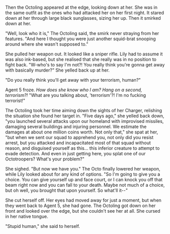 Then the Octoling appeared at the edge, looking down at her. She was in the same outfit as the ones who had attacked her on her first night. It stared down at her through large black sunglasses, sizing her up. Then it smirked down at her.

"Well, look who it is," The Octoling said, the smirk never straying from her features. "And here I thought you were just another squid-brat snooping around where she wasn't supposed to."

She pulled her weapon out. It looked like a sniper rifle. Lily had to assume it was also ink-based, but she realised that she really was in no position to fight back. "W-who's to say I'm not?! You really think you're gonna get away with basically murder?" She yelled back up at her.

"Do you really think you'll get away with your terrorism, human?"

Agent 5 froze. *How does she know who I am? Hang on a second, terrorism?!* "What are you talking about, 'terrorism'?! I'm no fucking terrorist!"

The Octoling took her time aiming down the sights of her Charger, relishing the situation she found her target in. "Five days ago," she yelled back down, "you launched several attacks upon our homeland with improvised missiles, damaging several buildings and injuring personnel. We estimate the damages at about one million coins worth. Not only that," she spat at her, "but when we sent our squad to apprehend you, not only did you resist arrest, but you attacked and incapacitated most of that squad without reason, and disguised yourself as this... this inferior creature to attempt to evade detection. And even in just getting here, you splat one of our Octotroopers? What's your problem?"

She sighed. "But now we have you." The Octo finally lowered her weapon, while Lily looked about for any kind of options. "So I'm going to give you a choice. You can give yourself up and face court, or I can knock you off that beam right now and you can fall to your death. Maybe not much of a choice, but oh well, you brought that upon yourself. So what'll it--" 

She cut herself off. Her eyes had moved away for just a moment, but when they went back to Agent 5, she had gone. The Octoling got down on her front and looked over the edge, but she couldn't see her at all. She cursed in her native tongue.

"Stupid human," she said to herself.